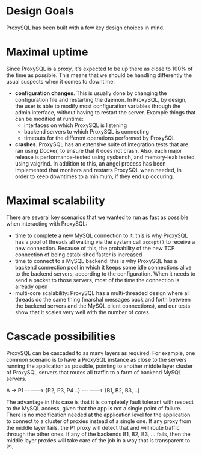 Design Goals
============

ProxySQL has been built with a few key design choices in mind.

# Maximal uptime

Since ProxySQL is a proxy, it's expected to be up there as close to 100% of
the time as possible. This means that we should be handling differently the
usual suspects when it comes to downtime:
* __configuration changes__. This is usually done by changing the configuration
file and restarting the daemon. In ProxySQL, by design, the user is able to
modify most configuration variables through the admin interface, without
having to restart the server. Example things that can be modified at runtime:
  * interfaces on which ProxySQL is listening
  * backend servers to which ProxySQL is connecting
  * timeouts for the different operations performed by ProxySQL
* __crashes__. ProxySQL has an extensive suite of integration tests that are
ran using Docker, to ensure that it does not crash. Also, each major release
is performance-tested using sysbench, and memory-leak tested using valgrind.
In addition to this, an angel process has been implemented that monitors and
restarts ProxySQL when needed, in order to keep downtimes to a minimum, if they
end up occuring.

# Maximal scalability

There are several key scenarios that we wanted to run as fast as possible when
interacting with ProxySQL:
* time to complete a new MySQL connection to it: this is why ProxySQL has a
pool of threads all waiting via the system call `accept()` to receive a new
connection. Because of this, the probability of the new TCP connection of being
established faster is increased
* time to connect to a MySQL backend: this is why ProxySQL has a backend
connection pool in which it keeps some idle connections alive to the backend
servers, according to the configuration. When it needs to send a packet to
those servers, most of the time the connection is already open
* multi-core scalability: ProxySQL has a multi-threaded design where all threads
do the same thing (marshal messages back and forth between the backend servers
and the MySQL client connections), and our tests show that it scales very well
with the number of cores. 

# Cascade possibilities

ProxySQL can be cascaded to as many layers as required. For example, one common
scenario is to have a ProxySQL instance as close to the servers running the
application as possible, pointing to another middle layer cluster of ProxySQL
servers that routes all traffic to a farm of backend MySQL servers.

A -> P1 -----> {P2, P3, P4 ..} ------> {B1, B2, B3, ..}

The advantage in this case is that it is completely fault tolerant with respect
to the MySQL access, given that the app is not a single point of failure. There
is no modification needed at the application level for the application to
connect to a cluster of proxies instead of a single one. If any proxy from the
middle layer fails, the P1 proxy will detect that and will route traffic through
the other ones. If any of the backends B1, B2, B3, ... fails, then the middle
layer proxies will take care of the job in a way that is transparent to P1.